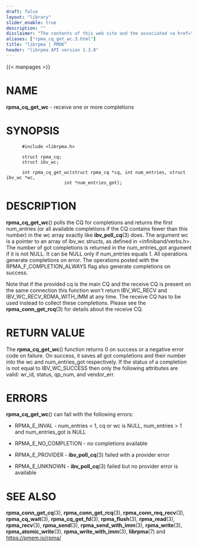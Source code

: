 ```yaml
---
draft: false
layout: "library"
slider_enable: true
description: ""
disclaimer: "The contents of this web site and the associated <a href=\"https://github.com/pmem\">GitHub repositories</a> are BSD-licensed open source."
aliases: ["rpma_cq_get_wc.3.html"]
title: "librpma | PMDK"
header: "librpma API version 1.3.0"
---
```

{{< manpages >}}

[comment]: <> (SPDX-License-Identifier: BSD-3-Clause)
[comment]: <> (Copyright 2020-2023, Intel Corporation)

# NAME

**rpma_cq_get_wc** - receive one or more completions

# SYNOPSIS

          #include <librpma.h>

          struct rpma_cq;
          struct ibv_wc;

          int rpma_cq_get_wc(struct rpma_cq *cq, int num_entries, struct ibv_wc *wc,
                          int *num_entries_got);

# DESCRIPTION

**rpma_cq_get_wc**() polls the CQ for completions and returns the first
num_entries (or all available completions if the CQ contains fewer than
this number) in the wc array exactly like **ibv_poll_cq**(3) does. The
argument wc is a pointer to an array of ibv_wc structs, as defined in
\<infiniband/verbs.h>. The number of got completions is returned in the
num_entries_got argument if it is not NULL. It can be NULL only if
num_entries equals 1. All operations generate completions on error. The
operations posted with the RPMA_F\_COMPLETION_ALWAYS flag also generate
completions on success.

Note that if the provided cq is the main CQ and the receive CQ is
present on the same connection this function won\'t return IBV_WC_RECV
and IBV_WC_RECV_RDMA_WITH_IMM at any time. The receive CQ has to be used
instead to collect these completions. Please see the
**rpma_conn_get_rcq**(3) for details about the receive CQ.

# RETURN VALUE

The **rpma_cq_get_wc**() function returns 0 on success or a negative
error code on failure. On success, it saves all got completions and
their number into the wc and num_entries_got respectively. If the status
of a completion is not equal to IBV_WC_SUCCESS then only the following
attributes are valid: wr_id, status, qp_num, and vendor_err.

# ERRORS

**rpma_cq_get_wc**() can fail with the following errors:

-   RPMA_E\_INVAL - num_entries \< 1, cq or wc is NULL, num_entries > 1
    and num_entries_got is NULL

-   RPMA_E\_NO_COMPLETION - no completions available

-   RPMA_E\_PROVIDER - **ibv_poll_cq**(3) failed with a provider error

-   RPMA_E\_UNKNOWN - **ibv_poll_cq**(3) failed but no provider error is
    available

# SEE ALSO

**rpma_conn_get_cq**(3), **rpma_conn_get_rcq**(3),
**rpma_conn_req_recv**(3), **rpma_cq_wait**(3), **rpma_cq_get_fd**(3),
**rpma_flush**(3), **rpma_read**(3), **rpma_recv**(3), **rpma_send**(3),
**rpma_send_with_imm**(3), **rpma_write**(3), **rpma_atomic_write**(3),
**rpma_write_with_imm**(3), **librpma**(7) and https://pmem.io/rpma/
